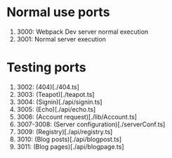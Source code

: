 # Normal use ports

1. 3000: Webpack Dev server normal execution
2. 3001: Normal server execution

# Testing ports

1. 3002: (404)[./404.ts]
2. 3003: (Teapot)[./teapot.ts]
3. 3004: (Signin)[./api/signin.ts]
4. 3005: (Echo)[./api/echo.ts]
5. 3006: (Account request)[./lib/Account.ts]
6. 3007-3008: (Server configuration)[./serverConf.ts]
7. 3009: (Registry)[./api/registry.ts]
8. 3010: (Blog posts)[./api/blogpost.ts]
9. 3011: (Blog pages)[./api/blogpage.ts]
